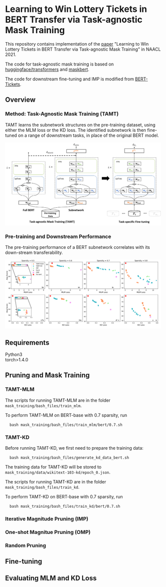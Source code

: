 # Learning to Win Lottery Tickets in BERT Transfer via Task-agnostic Mask Training

This repository contains implementation of the [paper](https://openreview.net/forum?id=BRelke4S5l9) "Learning to Win Lottery Tickets in BERT Transfer via Task-agnostic Mask Training" in NAACL 2021.

The code for task-agnostic mask training is based on [huggingface/transformers](https://github.com/huggingface/transformers) and [maskbert](https://github.com/ptlmasking/maskbert).

The code for downstream fine-tuning and IMP is modified from [BERT-Tickets](https://github.com/VITA-Group/BERT-Tickets).


## Overview

### Method: Task-Agnostic Mask Training (TAMT)

TAMT learns the subnetwork structures on the pre-training dataset, using either the MLM loss or the KD loss. The identified subnetwork is then fine-tuned on a range of downstream tasks, in place of the original BERT model.

![](./figures/method.png)

### Pre-training and Downstream Performance

The pre-training performance of a BERT subnetwork correlates with its down-stream transferability.

![](./figures/loss_acc.PNG)



## Requirements

Python3 <br />
torch>1.4.0 <br />


## Pruning and Mask Training

### TAMT-MLM
The scripts for running TAMT-MLM are in the folder `mask_training/bash_files/train_mlm`. 

To perform TAMT-MLM on BERT-base with 0.7 sparsity, run
```
  bash mask_training/bash_files/train_mlm/bert/0.7.sh
```

### TAMT-KD
Before running TAMT-KD, we first need to prepare the training data:
```
  bash mask_training/bash_files/generate_kd_data_bert.sh
```
The training data for TAMT-KD will be stored to `mask_training/data/wikitext-103-kd/epoch_0.json`.

The scripts for running TAMT-KD are in the folder `mask_training/bash_files/train_kd`. 

To perform TAMT-KD on BERT-base with 0.7 sparsity, run
```
  bash mask_training/bash_files/train_kd/bert/0.7.sh
```

### Iterative Magnitude Pruning (IMP)

### One-shot Magnitue Pruning (OMP)

### Random Pruning


## Fine-tuning



## Evaluating MLM and KD Loss

